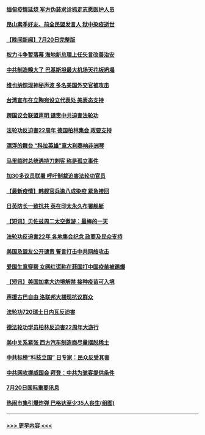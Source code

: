 #### [缅甸疫情延烧 军方伪装求诊抓走志愿医护人员](../pages/prog202/a103170511.md?t=07211451) 
#### [昂山素季好友、前全民盟发言人 狱中染疫逝世](../pages/prog202/a103170500.md?t=07211451) 
#### [【晚间新闻】7月20日完整版](../pages/prog202/a103170440.md?t=07211451) 
#### [权力斗争暂落幕 海地新总理上任矢言改善治安](../pages/prog202/a103170452.md?t=07211451) 
#### [中共制造糗大了 巴基斯坦最大机场天花板坍塌](../pages/prog202/a103169719.md?t=07211451) 
#### [维也纳惊现神秘声波 多名美国外交官被攻击](../pages/prog202/a103169362.md?t=07211451) 
#### [台湾宣布在立陶宛设立代表处  美表态支持](../pages/prog202/a103170265.md?t=07211451) 
#### [跨国议会联盟声明 谴责中共迫害法轮功](../pages/prog202/a103170199.md?t=07211451) 
#### [法轮功反迫害22周年  德国柏林集会  政要支持](../pages/prog202/a103170171.md?t=07211451) 
#### [漂浮的舞台 “科拉英雄”意大利奏响非洲琴](../pages/prog202/a103170173.md?t=07211451) 
#### [马里临时总统遇持刀刺客 称是孤立事件](../pages/prog202/a103170160.md?t=07211451) 
#### [加30多议员联署 呼吁制裁迫害法轮功官员](../pages/prog202/a103170145.md?t=07211451) 
#### [【最新疫情】韩舰官兵逾八成染疫 紧急接回](../pages/prog202/a103169963.md?t=07211451) 
#### [日英防长一致抗共 英在印太永久布署舰艇](../pages/prog202/a103169976.md?t=07211451) 
#### [【短讯】贝佐兹周二太空遨游：最棒的一天](../pages/prog202/a103169961.md?t=07211451) 
#### [法轮功反迫害22年 各地集会纪念 政要及民众支持](../pages/prog202/a103169974.md?t=07211451) 
#### [美国及盟友公开谴责 誓言打击中共网络攻击](../pages/prog202/a103169980.md?t=07211451) 
#### [爱国生意穿帮 女网红谎称在菲国打中国疫苗被踢爆](../pages/prog202/a103169927.md?t=07211451) 
#### [【短讯】美国加拿大边境解禁 接种疫苗可入境](../pages/prog202/a103169922.md?t=07211451) 
#### [声援古巴自由 洛联邦大楼现抗议群众](../pages/prog202/a103169901.md?t=07211451) 
#### [法轮功720瑞士日内瓦反迫害](../pages/prog202/a103169888.md?t=07211451) 
#### [德法轮功学员柏林反迫害22周年大游行](../pages/prog202/a103169882.md?t=07211451) 
#### [美中关系紧张 西方汽车制造商尽量摆脱稀土](../pages/prog202/a103169739.md?t=07211451) 
#### [中共标榜“科技立国” 日专家：民众反受其害](../pages/prog202/a103169674.md?t=07211451) 
#### [中共网攻挪威国会 拜登：中共为骇客提供条件](../pages/prog202/a103169670.md?t=07211451) 
#### [7月20日国际重要讯息](../pages/prog202/a103169666.md?t=07211451) 
#### [热闹市集引爆炸弹 巴格达至少35人丧生(组图)](../pages/prog202/a103169665.md?t=07211451) 

----
#### [ >>> 更早内容 <<< ](../indexes/prog202-earlier.md)
